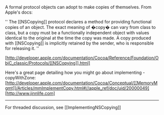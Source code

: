A formal protocol objects can adopt to make copies of themselves. From Apple's docs:

''
The [[NSCopying]] protocol declares a method for providing functional copies of an object. The exact meaning of �copy� can vary from class to class, but a copy must be a functionally independent object with values identical to the original at the time the copy was made. A copy produced with [[NSCopying]] is implicitly retained by the sender, who is responsible for releasing it.
''

[http://developer.apple.com/documentation/Cocoa/Reference/Foundation/ObjC_classic/Protocols/[[NSCopying]].html]

Here's a great page detailing how you might go about implementing -copyWithZone:
[http://developer.apple.com/documentation/Cocoa/Conceptual/[[MemoryMgmt]]/Articles/mmImplementCopy.html#//apple_ref/doc/uid/20000049] 
[http://www.jinnlife.com]


----

For threaded discussion, see [[ImplementingNSCopying]]